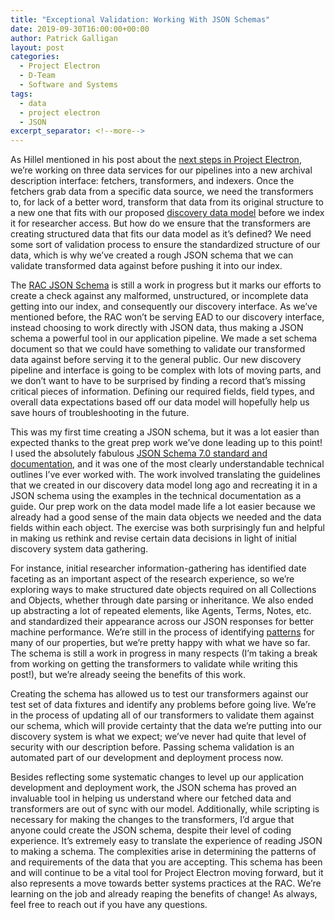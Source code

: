 ```yaml
---
title: "Exceptional Validation: Working With JSON Schemas"
date: 2019-09-30T16:00:00+00:00
author: Patrick Galligan
layout: post
categories:
  - Project Electron
  - D-Team
  - Software and Systems
tags:
  - data
  - project electron
  - JSON
excerpt_separator: <!--more-->
---
```


As Hillel mentioned in his post about the [next steps in Project Electron](https://blog.rockarch.org/setting-sail-the-next-leg-of-project-electron), we’re working on three data services for our pipelines into a new archival description interface: fetchers, transformers, and indexers. Once the fetchers grab data from a specific data source, we need the transformers to, for lack of a better word, transform that data from its original structure to a new one that fits with our proposed [discovery data model](https://github.com/RockefellerArchiveCenter/rac-data-model) before we index it for researcher access. But how do we ensure that the transformers are creating structured data that fits our data model as it’s defined? We need some sort of validation process to ensure the standardized structure of our data, which is why we’ve created a rough JSON schema that we can validate transformed data against before pushing it into our index.

<!--more-->

The [RAC JSON Schema](https://github.com/RockefellerArchiveCenter/rac-data-model/blob/master/schema.json) is still a work in progress but it marks our efforts to create a check against any malformed, unstructured, or incomplete data getting into our index, and consequently our discovery interface. As we’ve mentioned before, the RAC won’t be serving EAD to our discovery interface, instead choosing to work directly with JSON data, thus making a JSON schema a powerful tool in our application pipeline. We made a set schema document so that we could have something to validate our transformed data against before serving it to the general public. Our new discovery pipeline and interface is going to be complex with lots of moving parts, and we don’t want to have to be surprised by finding a record that’s missing critical pieces of information. Defining our required fields, field types, and overall data expectations based off our data model will hopefully help us save hours of troubleshooting in the future.

This was my first time creating a JSON schema, but it was a lot easier than expected thanks to the great prep work we’ve done leading up to this point! I used the absolutely fabulous [JSON Schema 7.0 standard and documentation](https://json-schema.org/understanding-json-schema/), and it was one of the most clearly understandable technical outlines I’ve ever worked with. The work involved translating the guidelines that we created in our discovery data model long ago and recreating it in a JSON schema using the examples in the technical documentation as a guide. Our prep work on the data model made life a lot easier because we already had a good sense of the main data objects we needed and the data fields within each object. The exercise was both surprisingly fun and helpful in making us rethink and revise certain data decisions in light of initial discovery system data gathering.

For instance, initial researcher information-gathering has identified date faceting as an important aspect of the research experience, so we’re exploring ways to make structured date objects required on all Collections and Objects, whether through date parsing or inheritance. We also ended up abstracting a lot of repeated elements, like Agents, Terms, Notes, etc. and standardized their appearance across our JSON responses for better machine performance. We’re still in the process of identifying [patterns](https://json-schema.org/understanding-json-schema/reference/object.html#pattern-properties) for many of our properties, but we’re pretty happy with what we have so far. The schema is still a work in progress in many respects (I’m taking a break from working on getting the transformers to validate while writing this post!), but we’re already seeing the benefits of this work.

Creating the schema has allowed us to test our transformers against our test set of data fixtures and identify any problems before going live. We’re in the process of updating all of our transformers to validate them against our schema, which will provide certainty that the data we’re putting into our discovery system is what we expect; we’ve never had quite that level of security with our description before. Passing schema validation is an automated part of our development and deployment process now.

Besides reflecting some systematic changes to level up our application development and deployment work, the JSON schema has proved an invaluable tool in helping us understand where our fetched data and transformers are out of sync with our model. Additionally, while scripting is necessary for making the changes to the transformers, I’d argue that anyone could create the JSON schema, despite their level of coding experience. It’s extremely easy to translate the experience of reading JSON to making a schema. The complexities arise in determining the patterns of and requirements of the data that you are accepting. This schema has been and will continue to be a vital tool for Project Electron moving forward, but it also represents a move towards better systems practices at the RAC. We’re learning on the job and already reaping the benefits of change! As always, feel free to reach out if you have any questions.
